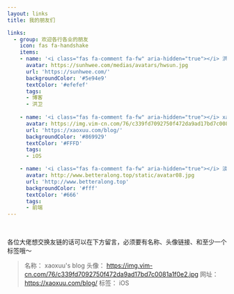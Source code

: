 ```yaml
---
layout: links
title: 我的朋友们

links:
  - group: 欢迎各行各业的朋友
    icon: fas fa-handshake
    items:
    - name: '<i class="fas fa-comment fa-fw" aria-hidden="true"></i> 洪卫的博客'
      avatar: https://sunhwee.com/medias/avatars/hwsun.jpg
      url: 'https://sunhwee.com/'
      backgroundColor: '#5e94e9'
      textColor: '#efefef'
      tags:
      - 博客
      - 洪卫
 
    - name: '<i class="fas fa-comment fa-fw" aria-hidden="true"></i> xaoxuus blog'
      avatar: https://img.vim-cn.com/76/c339fd7092750f472da9ad17bd7c0081a1f0e2.jpg
      url: 'https://xaoxuu.com/blog/'
      backgroundColor: '#869929'
      textColor: '#FFFD'
      tags:
      - iOS

    - name: '<i class="fas fa-comment fa-fw" aria-hidden="true"></i> 淡若清风'
      avatar: http://www.betteralong.top/static/avatar08.jpg
      url: 'http://www.betteralong.top'
      backgroundColor: '#fff'
      textColor: '#666'
      tags:
      - 前端
---
```


<br>

各位大佬想交换友链的话可以在下方留言，必须要有名称、头像链接、和至少一个标签哦～

> 名称： xaoxuu's blog
头像： https://img.vim-cn.com/76/c339fd7092750f472da9ad17bd7c0081a1f0e2.jpg
网址： https://xaoxuu.com/blog/
标签： iOS

